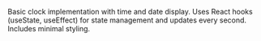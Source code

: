 Basic clock implementation with time and date display. Uses React hooks (useState, useEffect) for state management and updates every second. Includes minimal styling.